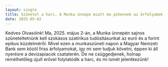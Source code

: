 ```yaml
---
layout: single
title: Szünetel a harc, A Munka ünnepe miatt ma pihennek az árfolyamok
date: 2025-05-02
---
```


Kedves Olvasóink! Ma, 2025. május 2-án, a Munka ünnepén sajnos szüneteltetnünk kell szokásos szatírikus tudósításunkat az euró és a forint epikus küzdelméről. Mivel ezen a munkaszüneti napon a Magyar Nemzeti Bank sem közöl friss árfolyamokat, így mi sem tudjuk követni, éppen ki áll nyerésre a devizapiacok csataterén. De ne csüggedjenek, holnap remélhetőleg újult erővel folytatódik a harc, és mi ismét jelentkezünk!
